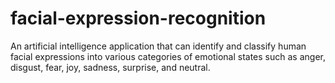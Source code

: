 # facial-expression-recognition
 An artificial intelligence application that can identify and classify human facial expressions into various categories of emotional states such as anger, disgust, fear, joy, sadness, surprise, and neutral.
